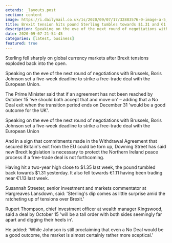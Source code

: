 ```yaml
---
extends: _layouts.post
section: content
image: https://i.dailymail.co.uk/1s/2020/09/07/17/32883576-0-image-a-5_1599495597707.jpg 
title: Brexit tension hits pound Sterling tumbles towards $1.31 and €1.11 
description: Speaking on the eve of the next round of negotiations with Brussels, Prime Minister Boris Johnson set a five-week deadline to strike a free-trade deal with the European Union. 
date: 2020-09-07-21-54-45 
categories: [latest, business] 
featured: true 
--- 
```

Sterling fell sharply on global currency markets after Brexit tensions exploded back into the open.

Speaking on the eve of the next round of negotiations with Brussels, Boris Johnson set a five-week deadline to strike a free-trade deal with the European Union.

The Prime Minister said that if an agreement has not been reached by October 15 'we should both accept that and move on' – adding that a No Deal exit when the transition period ends on December 31 'would be a good outcome for the UK'.

Speaking on the eve of the next round of negotiations with Brussels, Boris Johnson set a five-week deadline to strike a free-trade deal with the European Union

And in a sign that commitments made in the Withdrawal Agreement that secured Britain's exit from the EU could be torn up, Downing Street has said new Brexit legislation is necessary to protect the Northern Ireland peace process if a free-trade deal is not forthcoming.

Having hit a two-year high close to $1.35 last week, the pound tumbled back towards $1.31 yesterday. It also fell towards €1.11 having been trading near €1.13 last week.

Susannah Streeter, senior investment and markets commentator at Hargreaves Lansdown, said: 'Sterling's dip comes as little surprise amid the ratcheting up of tensions over Brexit.'

Rupert Thompson, chief investment officer at wealth manager Kingswood, said a deal by October 15 'will be a tall order with both sides seemingly far apart and digging their heels in'.

He added: 'While Johnson is still proclaiming that even a No Deal would be a good outcome, the market is almost certainly rather more sceptical.'

